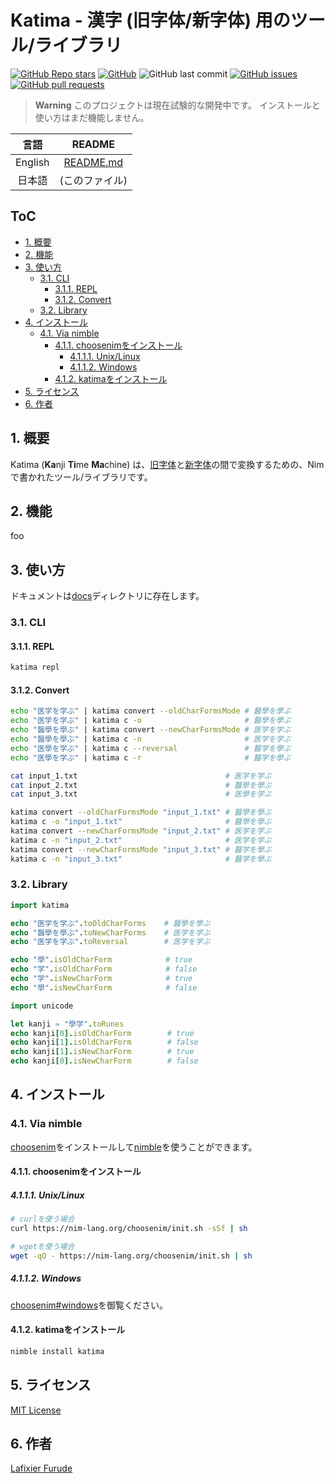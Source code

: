 # Katima - 漢字 (旧字体/新字体) 用のツール/ライブラリ <!-- omit in toc -->

[![GitHub Repo stars](https://img.shields.io/github/stars/lafixier/katima?style=for-the-badge)](https://github.com/lafixier/katima/stargazers)
[![GitHub](https://img.shields.io/github/license/lafixier/katima?style=for-the-badge)](https://github.com/lafixier/katima/blob/develop/LICENSE)
![GitHub last commit](https://img.shields.io/github/last-commit/lafixier/katima?style=for-the-badge)
[![GitHub issues](https://img.shields.io/github/issues/lafixier/katima?style=for-the-badge)](https://github.com/lafixier/katima/issues)
[![GitHub pull requests](https://img.shields.io/github/issues-pr-raw/lafixier/katima?style=for-the-badge)](https://github.com/lafixier/katima/pulls)

> **Warning**
> このプロジェクトは現在試験的な開発中です。
> インストールと使い方はまだ機能しません。

<!-- ここにGIFを挿入 -->

|  言語   |          README          |
| :-----: | :----------------------: |
| English | [README.md](./README.md) |
| 日本語  |      (このファイル)      |

## ToC <!-- omit in toc -->

- [1. 概要](#1-概要)
- [2. 機能](#2-機能)
- [3. 使い方](#3-使い方)
  - [3.1. CLI](#31-cli)
    - [3.1.1. REPL](#311-repl)
    - [3.1.2. Convert](#312-convert)
  - [3.2. Library](#32-library)
- [4. インストール](#4-インストール)
  - [4.1. Via nimble](#41-via-nimble)
    - [4.1.1. choosenimをインストール](#411-choosenimをインストール)
      - [4.1.1.1. Unix/Linux](#4111-unixlinux)
      - [4.1.1.2. Windows](#4112-windows)
    - [4.1.2. katimaをインストール](#412-katimaをインストール)
- [5. ライセンス](#5-ライセンス)
- [6. 作者](#6-作者)

## 1. 概要

Katima (**Ka**nji **Ti**me **Ma**chine) は、[旧字体](https://ja.wikipedia.org/wiki/旧字体)と[新字体](https://ja.wikipedia.org/wiki/新字体)の間で変換するための、Nimで書かれたツール/ライブラリです。

## 2. 機能

foo

## 3. 使い方

ドキュメントは[docs](docs)ディレクトリに存在します。

### 3.1. CLI

#### 3.1.1. REPL

```bash
katima repl

```

#### 3.1.2. Convert

```bash
echo "医学を学ぶ" | katima convert --oldCharFormsMode # 醫學を學ぶ
echo "医学を学ぶ" | katima c -o                       # 醫學を學ぶ
echo "醫學を學ぶ" | katima convert --newCharFormsMode # 医学を学ぶ
echo "醫學を學ぶ" | katima c -n                       # 医学を学ぶ
echo "医學を学ぶ" | katima c --reversal               # 醫学を學ぶ
echo "医學を学ぶ" | katima c -r                       # 醫学を學ぶ
```

```bash
cat input_1.txt                                 # 医学を学ぶ
cat input_2.txt                                 # 醫學を學ぶ
cat input_3.txt                                 # 医學を学ぶ

katima convert --oldCharFormsMode "input_1.txt" # 醫學を學ぶ
katima c -o "input_1.txt"                       # 醫學を學ぶ
katima convert --newCharFormsMode "input_2.txt" # 医学を学ぶ
katima c -n "input_2.txt"                       # 医学を学ぶ
katima convert --newCharFormsMode "input_3.txt" # 醫学を學ぶ
katima c -n "input_3.txt"                       # 醫学を學ぶ
```

### 3.2. Library

```nim
import katima

echo "医学を学ぶ".toOldCharForms    # 醫學を學ぶ
echo "醫學を學ぶ".toNewCharForms    # 医学を学ぶ
echo "医学を学ぶ".toReversal        # 医学を学ぶ

echo "學".isOldCharForm            # true
echo "学".isOldCharForm            # false
echo "学".isNewCharForm            # true
echo "學".isNewCharForm            # false

import unicode

let kanji = "學学".toRunes
echo kanji[0].isOldCharForm        # true
echo kanji[1].isOldCharForm        # false
echo kanji[1].isNewCharForm        # true
echo kanji[0].isNewCharForm        # false
```

## 4. インストール

### 4.1. Via nimble

[choosenim](https://github.com/dom96/choosenim)をインストールして[nimble](https://github.com/nim-lang/nimble)を使うことができます。

#### 4.1.1. choosenimをインストール

##### 4.1.1.1. Unix/Linux

```bash
# curlを使う場合
curl https://nim-lang.org/choosenim/init.sh -sSf | sh

# wgetを使う場合
wget -qO - https://nim-lang.org/choosenim/init.sh | sh
```

##### 4.1.1.2. Windows

[choosenim#windows](https://github.com/dom96/choosenim#windows)を御覧ください。

#### 4.1.2. katimaをインストール

```bash
nimble install katima
```

## 5. ライセンス

[MIT License](LICENSE)

## 6. 作者

[Lafixier Furude](https://github.com/lafixier)
